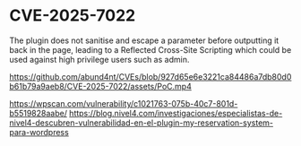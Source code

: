 # CVE-2025-7022

The plugin does not sanitise and escape a parameter before outputting it back in the page, leading to a Reflected Cross-Site Scripting which could be used against high privilege users such as admin.

https://github.com/abund4nt/CVEs/blob/927d65e6e3221ca84486a7db80d0b61b79a9aeb8/CVE-2025-7022/assets/PoC.mp4

https://wpscan.com/vulnerability/c1021763-075b-40c7-801d-b5519828aabe/
https://blog.nivel4.com/investigaciones/especialistas-de-nivel4-descubren-vulnerabilidad-en-el-plugin-my-reservation-system-para-wordpress
